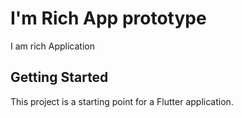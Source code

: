 # I'm Rich App prototype

I am rich Application

## Getting Started

This project is a starting point for a Flutter application.
